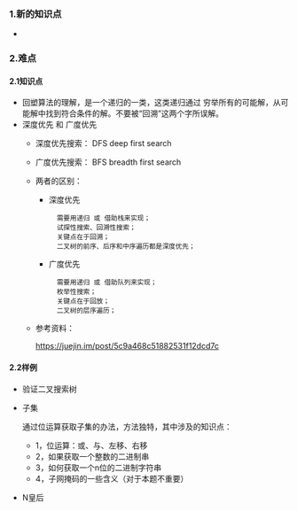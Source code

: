 ### 1.新的知识点
- 
### 2.难点
#### 2.1知识点
- 回塑算法的理解，是一个递归的一类，这类递归通过 穷举所有的可能解，从可能解中找到符合条件的解。不要被“回溯”这两个字所误解。
- 深度优先 和 广度优先
    - 深度优先搜索： DFS deep first search
    - 广度优先搜索： BFS breadth first search
    - 两者的区别：
        - 深度优先

                需要用递归 或 借助栈来实现；
                试探性搜索、回溯性搜索；
                关键点在于回溯；
                二叉树的前序、后序和中序遍历都是深度优先；
        - 广度优先

                需要用递归 或 借助队列来实现；
                枚举性搜索；
                关键点在于回放；
                二叉树的层序遍历；
    - 参考资料：

      https://juejin.im/post/5c9a468c51882531f12dcd7c
#### 2.2样例
- 验证二叉搜索树
- 子集

    通过位运算获取子集的办法，方法独特，其中涉及的知识点：
    - 1，位运算：或、与、左移、右移
    - 2，如果获取一个整数的二进制串
    - 3，如何获取一个n位的二进制字符串
    - 4，子网掩码的一些含义（对于本题不重要）
- N皇后
